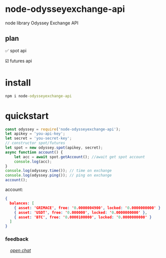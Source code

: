 # node-odysseyexchange-api
node library Odyssey Exchange API


## plan
✅ spot api

☑️ futures api



# install
```cmd
npm i node-odysseyexchange-api
```

# quickstart
```js
const odyssey = require('node-odysseyexchange-api');
let apikey = 'you-api-key';
let secret = 'you-secret-key';
// constructor spot/futures
let spot = new odyssey.spot(apikey, secret);
async function account() {
    let acc = await spot.getAccount(); //await get spot account
    console.log(acc);
}
console.log(odyssey.time()); // time on exchange
console.log(odyssey.ping()); // ping on exchange
account();
```

account:
```json
{
  balances: [
    { asset: 'GRIMACE', free: '0.0000004900', locked: '0.0000000000' },
    { asset: 'USDT', free: '0.000000', locked: '0.0000000000' },
    { asset: 'BTC', free: '0.0000100000', locked: '0.0000000000' }
  ]
}
```

<h3>feedback</h3>

<img src="https://i.ibb.co/xfsM4B2/telegram-2.png" width="16px"><a href="https://t.me/libfordev">*open chat*</a>
